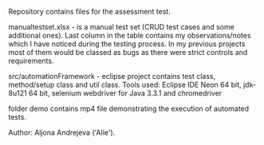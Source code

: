 Repository contains files for the assessment test.

manualtestset.xlsx - is a manual test set (CRUD test cases and some additional ones).
Last column in the table contains my observations/notes which I have noticed during the testing process.
In my previous projects most of them would be classed as bugs as there were strict controls and requirements.

src/automationFramework - eclipse project contains test class, method/setup class and util class. 
Tools used: Eclipse IDE Neon 64 bit, jdk-8u121 64 bit, selenium webdriver for Java 3.3.1 and chromedriver

folder demo contains mp4 file demonstrating the execution of automated tests.

Author: Aljona Andrejeva ('Alie').

